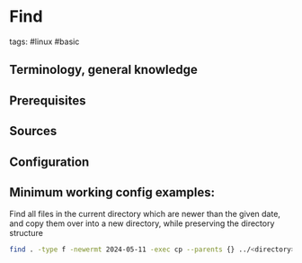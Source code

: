 # Find

tags: #linux #basic


Terminology, general knowledge
---


Prerequisites
---


Sources
---


Configuration
---


Minimum working config examples:
---

Find all files in the current directory which are newer than the given date, and copy them over into a new directory, while preserving the directory structure

```bash
find . -type f -newermt 2024-05-11 -exec cp --parents {} ../<directory> \;
```